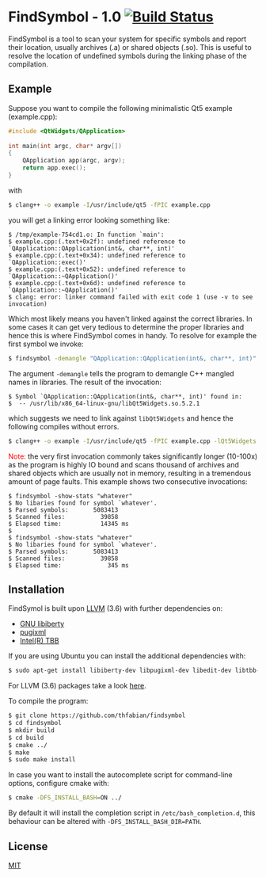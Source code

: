 # FindSymbol - 1.0 [![Build Status](https://travis-ci.org/thfabian/findsymbol.svg?branch=master)](https://travis-ci.org/thfabian/findsymbol)
FindSymbol is a tool to scan your system for specific symbols and report their location, usually archives (.a) or shared objects (.so). This is useful to resolve the location of undefined symbols during the linking phase of the compilation.

## Example
Suppose you want to compile the following minimalistic Qt5 example (example.cpp):
```c++
#include <QtWidgets/QApplication>
 
int main(int argc, char* argv[]) 
{
    QApplication app(argc, argv);
    return app.exec();
}
```
with
```sh
$ clang++ -o example -I/usr/include/qt5 -fPIC example.cpp 
```
you will get a linking error looking something like:
```
$ /tmp/example-754cd1.o: In function `main':
$ example.cpp:(.text+0x2f): undefined reference to `QApplication::QApplication(int&, char**, int)'
$ example.cpp:(.text+0x34): undefined reference to `QApplication::exec()'
$ example.cpp:(.text+0x52): undefined reference to `QApplication::~QApplication()'
$ example.cpp:(.text+0x6d): undefined reference to `QApplication::~QApplication()'
$ clang: error: linker command failed with exit code 1 (use -v to see invocation)
```
Which most likely means you haven't linked against the correct libraries. In some cases it can get very tedious to determine the proper libraries and hence this is where FindSymbol comes in handy. To resolve for example the first symbol we invoke:
```sh
$ findsymbol -demangle "QApplication::QApplication(int&, char**, int)"
```
The argument `-demangle` tells the program to demangle C++ mangled names in libraries. The result of the invocation:
```
$ Symbol `QApplication::QApplication(int&, char**, int)' found in:
$  -- /usr/lib/x86_64-linux-gnu/libQt5Widgets.so.5.2.1
```
which suggests we need to link against `libQt5Widgets` and hence the following compiles without errors.
```sh
$ clang++ -o example -I/usr/include/qt5 -fPIC example.cpp -lQt5Widgets 
```
<span style="color:red">Note:</span> the very first invocation commonly takes significantly longer (10-100x) as the program is highly IO bound and scans thousand of archives and shared objects which are usually not in memory, resulting in a tremendous amount of page faults. This example shows two consecutive invocations:
```
$ findsymbol -show-stats "whatever"
$ No libaries found for symbol `whatever'.
$ Parsed symbols:       5083413 
$ Scanned files:          39858 
$ Elapsed time:           14345 ms
$
$ findsymbol -show-stats "whatever"
$ No libaries found for symbol `whatever'.
$ Parsed symbols:       5083413 
$ Scanned files:          39858 
$ Elapsed time:             345 ms

```

## Installation
FindSymol is built upon [LLVM](http://llvm.org/) (3.6) with further dependencies on:
* [GNU libiberty](https://code.google.com/p/toolbox-of-eric/downloads/detail?name=libiberty.tar.gz&can=2&q=)
* [pugixml](http://pugixml.org/)
* [Intel(R) TBB](https://www.threadingbuildingblocks.org/)

If you are using Ubuntu you can install the additional dependencies with:
```sh
$ sudo apt-get install libiberty-dev libpugixml-dev libedit-dev libtbb-dev 
```
For LLVM (3.6) packages take a look [here](http://llvm.org/apt/).

To compile the program:
```sh
$ git clone https://github.com/thfabian/findsymbol
$ cd findsymbol
$ mkdir build
$ cd build
$ cmake ../
$ make
$ sudo make install
```

In case you want to install the autocomplete script for command-line options, configure cmake with:
```sh
$ cmake -DFS_INSTALL_BASH=ON ../
```
By default it will install the completion script in `/etc/bash_completion.d`, this behaviour can be altered with `-DFS_INSTALL_BASH_DIR=PATH`.

## License
[MIT](https://opensource.org/licenses/MIT)
